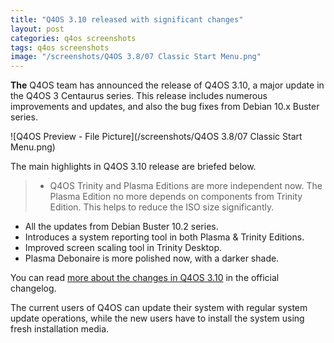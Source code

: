 ```yaml
---
title: "Q4OS 3.10 released with significant changes"
layout: post
categories: q4os screenshots
tags: q4os screenshots
image: "/screenshots/Q4OS 3.8/07 Classic Start Menu.png"
---
```


**The** Q4OS team has announced the release of Q4OS 3.10, a major update in the Q4OS 3 Centaurus series. This release includes numerous improvements and updates, and also the bug fixes from Debian 10.x  Buster series.

![Q4OS Preview - File Picture](/screenshots/Q4OS 3.8/07 Classic Start Menu.png)

The main highlights in Q4OS 3.10 release are briefed below.
> - Q4OS Trinity and Plasma Editions are more independent now. The Plasma Edition no more depends on components from Trinity Edition. This helps to reduce the ISO size significantly.
- All the updates from Debian Buster 10.2 series.
- Introduces a system reporting tool in both Plasma & Trinity Editions.
- Improved screen scaling tool in Trinity Desktop.
- Plasma Debonaire is more polished now, with a darker shade.

You can read [more about the changes in Q4OS 3.10](https://www.q4os.org/changelog-q4os3) in the official changelog.

The current users of Q4OS can update their system with regular system update operations, while the new users have to install the system using fresh installation media.
